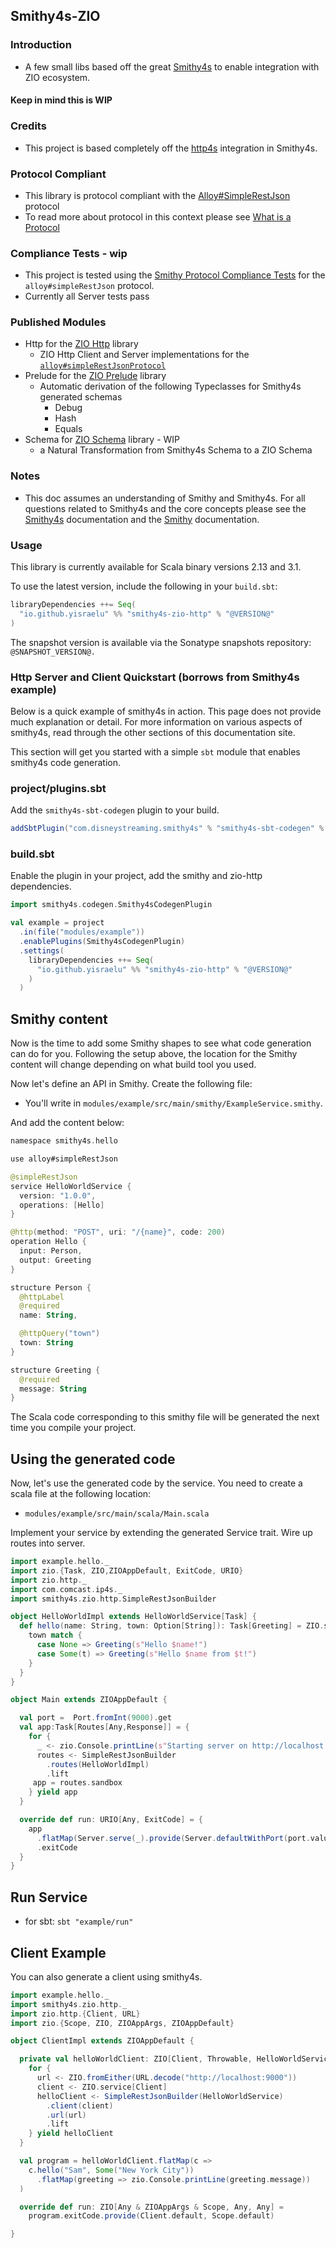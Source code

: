 ## Smithy4s-ZIO

### Introduction
- A few small libs based off the great [Smithy4s](https://disneystreaming.github.io/smithy4s/) to enable integration with ZIO ecosystem.
#### Keep in mind this is WIP

### Credits
- This project is based completely off the [http4s](https://http4s.org/) integration in Smithy4s.

### Protocol Compliant
- This library is protocol compliant with the [Alloy#SimpleRestJson](https://github.com/disneystreaming/alloy) protocol
- To read more about protocol in this context please see [What is a Protocol](https://disneystreaming.github.io/smithy4s/docs/protocols/definition)


### Compliance Tests - wip
- This project is tested using the [Smithy Protocol Compliance Tests](https://smithy.io/2.0/additional-specs/http-protocol-compliance-tests.html) for the `alloy#simpleRestJson` protocol.
- Currently all Server tests pass

### Published Modules
  - Http for the [ZIO Http](https://zio.dev/http/) library
    - ZIO Http Client and Server implementations for the [`alloy#simpleRestJsonProtocol`](https://github.com/disneystreaming/alloy)
  - Prelude for the [ZIO Prelude](https://zio.dev/zio-prelude/) library   
    - Automatic derivation of the following Typeclasses for Smithy4s generated schemas 
      - Debug
      - Hash
      - Equals
  - Schema for [ZIO Schema](https://zio.dev/schema/) library - WIP
    - a Natural Transformation from Smithy4s Schema to a ZIO Schema


### Notes
- This doc assumes an understanding of Smithy and Smithy4s. For all questions related to Smithy4s and the core concepts please see the [Smithy4s](https://disneystreaming.github.io/smithy4s/) documentation and the [Smithy](https://awslabs.github.io/smithy/) documentation.


### Usage

This library is currently available for Scala binary versions 2.13 and 3.1.

To use the latest version, include the following in your `build.sbt`:

```scala
libraryDependencies ++= Seq(
  "io.github.yisraelu" %% "smithy4s-zio-http" % "@VERSION@"
)
```

The snapshot version is available via the Sonatype snapshots repository: ```@SNAPSHOT_VERSION@.```



### Http Server and Client Quickstart (borrows from Smithy4s example)   


Below is a quick example of smithy4s in action.
This page does not provide much explanation or detail. For more information on various aspects of smithy4s, read through the other sections of this documentation site.


This section will get you started with a simple `sbt` module that enables smithy4s code generation.

### project/plugins.sbt

Add the `smithy4s-sbt-codegen` plugin to your build.

```scala
addSbtPlugin("com.disneystreaming.smithy4s" % "smithy4s-sbt-codegen" % "<version>")
```

### build.sbt

Enable the plugin in your project, add the smithy and zio-http dependencies.

```scala
import smithy4s.codegen.Smithy4sCodegenPlugin

val example = project
  .in(file("modules/example"))
  .enablePlugins(Smithy4sCodegenPlugin)
  .settings(
    libraryDependencies ++= Seq(
      "io.github.yisraelu" %% "smithy4s-zio-http" % "@VERSION@"
    )
  )
```

## Smithy content

Now is the time to add some Smithy shapes to see what code generation can do for you. Following the setup above, the location for the Smithy content will change depending on what build tool you used.

Now let's define an API in Smithy. Create the following file:

- You'll write in `modules/example/src/main/smithy/ExampleService.smithy`.

And add the content below:

```kotlin
namespace smithy4s.hello

use alloy#simpleRestJson

@simpleRestJson
service HelloWorldService {
  version: "1.0.0",
  operations: [Hello]
}

@http(method: "POST", uri: "/{name}", code: 200)
operation Hello {
  input: Person,
  output: Greeting
}

structure Person {
  @httpLabel
  @required
  name: String,

  @httpQuery("town")
  town: String
}

structure Greeting {
  @required
  message: String
}
```

The Scala code corresponding to this smithy file will be generated the next time you compile your project.

## Using the generated code

Now, let's use the generated code by the service. You need to create a scala file at the following location:

-  `modules/example/src/main/scala/Main.scala`

Implement your service by extending the generated Service trait. Wire up routes into server.


```scala mdoc:silent
import example.hello._
import zio.{Task, ZIO,ZIOAppDefault, ExitCode, URIO}
import zio.http._
import com.comcast.ip4s._
import smithy4s.zio.http.SimpleRestJsonBuilder

object HelloWorldImpl extends HelloWorldService[Task] {
  def hello(name: String, town: Option[String]): Task[Greeting] = ZIO.succeed {
    town match {
      case None => Greeting(s"Hello $name!")
      case Some(t) => Greeting(s"Hello $name from $t!")
    }
  }
}

object Main extends ZIOAppDefault {

  val port =  Port.fromInt(9000).get
  val app:Task[Routes[Any,Response]] = {
    for {
      _ <- zio.Console.printLine(s"Starting server on http://localhost:$port")
      routes <- SimpleRestJsonBuilder
        .routes(HelloWorldImpl)
        .lift
     app = routes.sandbox   
    } yield app
  }

  override def run: URIO[Any, ExitCode] = {
    app
      .flatMap(Server.serve(_).provide(Server.defaultWithPort(port.value)))
      .exitCode
  }
}
```

## Run Service

- for sbt: `sbt "example/run"`


## Client Example

You can also generate a client using smithy4s.

```scala mdoc:compile-only
import example.hello._
import smithy4s.zio.http._
import zio.http.{Client, URL}
import zio.{Scope, ZIO, ZIOAppArgs, ZIOAppDefault}

object ClientImpl extends ZIOAppDefault {

  private val helloWorldClient: ZIO[Client, Throwable, HelloWorldService[ResourcefulTask]] = {
    for {
      url <- ZIO.fromEither(URL.decode("http://localhost:9000"))
      client <- ZIO.service[Client]
      helloClient <- SimpleRestJsonBuilder(HelloWorldService)
        .client(client)
        .url(url)
        .lift
    } yield helloClient
  }

  val program = helloWorldClient.flatMap(c =>
    c.hello("Sam", Some("New York City"))
      .flatMap(greeting => zio.Console.printLine(greeting.message))
  )

  override def run: ZIO[Any & ZIOAppArgs & Scope, Any, Any] =
    program.exitCode.provide(Client.default, Scope.default)

}
```

